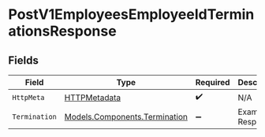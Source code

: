 # PostV1EmployeesEmployeeIdTerminationsResponse


## Fields

| Field                                                                   | Type                                                                    | Required                                                                | Description                                                             |
| ----------------------------------------------------------------------- | ----------------------------------------------------------------------- | ----------------------------------------------------------------------- | ----------------------------------------------------------------------- |
| `HttpMeta`                                                              | [HTTPMetadata](../../Models/Components/HTTPMetadata.md)                 | :heavy_check_mark:                                                      | N/A                                                                     |
| `Termination`                                                           | [Models.Components.Termination](../../Models/Components/Termination.md) | :heavy_minus_sign:                                                      | Example Response                                                        |